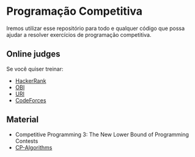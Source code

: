 # Programação Competitiva
Iremos utilizar esse repositório para todo e qualquer código que possa ajudar a resolver exercícios de programação competitiva.

## Online judges
Se você quiser treinar:
- [HackerRank](https://www.hackerrank.com/)
- [OBI](https://olimpiada.ic.unicamp.br/pratique/)
- [URI](https://www.urionlinejudge.com.br/)
- [CodeForces](https://cp-algorithms.com/)

## Material
- Competitive Programming 3: The New Lower Bound of Programming Contests
- [CP-Algorithms](https://cp-algorithms.com/)